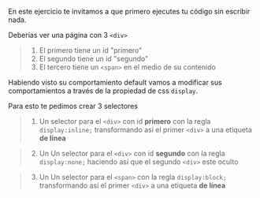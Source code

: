 En este ejercicio te invitamos a que primero ejecutes tu código sin escribir nada.

Deberías ver una página con 3 `<div>`

> 1. El primero tiene un id "primero"
> 2. El segundo tiene un id "segundo"
> 3. El tercero tiene un `<span>` en el medio de su contenido

Habiendo visto su comportamiento default vamos a modificar sus comportamientos a través de la propiedad de css `display`.

Para esto te pedimos crear 3 selectores

> 1. Un selector para el `<div>` con id **primero** con la regla `display:inline;` transformando así el primer `<div>` a una etiqueta **de línea**

> 2. Un Un selector para el `<div>` con id **segundo** con la regla `display:none;` haciendo así que el segundo `<div>` este oculto

> 3. Un Un selector para el `<span>`  con la regla `display:block;` transformando así el primer `<div>` a una etiqueta **de línea**

